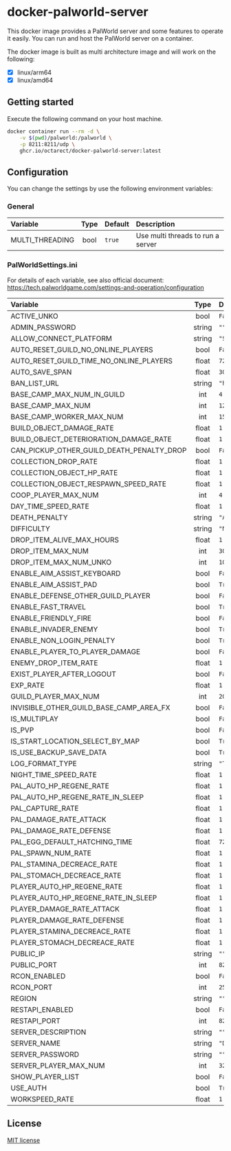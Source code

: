 # docker-palworld-server

This docker image provides a PalWorld server and some features to operate it easily.
You can run and host the PalWorld server on a container.

The docker image is built as multi architecture image and will work on the following:

- [x] linux/arm64
- [x] linux/amd64

## Getting started

Execute the following command on your host machine.

```bash
docker container run --rm -d \
    -v $(pwd)/palworld:/palworld \
    -p 8211:8211/udp \
    ghcr.io/octarect/docker-palworld-server:latest
```

## Configuration

You can change the settings by use the following environment variables:

### General

| Variable        | Type | Default | Description |
|:----------------|:----:|:--------|:------------|
| MULTI_THREADING | bool | `true`  | Use multi threads to run a server |

### PalWorldSettings.ini

For details of each variable, see also official document: https://tech.palworldgame.com/settings-and-operation/configuration

 | Variable                                  | Type   | Default                                          |
 |:------------------------------------------|:------:|:-------------------------------------------------|
 | ACTIVE_UNKO                               | bool   | `False`                                          |
 | ADMIN_PASSWORD                            | string | `""`                                             |
 | ALLOW_CONNECT_PLATFORM                    | string | `"Steam"`                                        |
 | AUTO_RESET_GUILD_NO_ONLINE_PLAYERS        | bool   | `False`                                          |
 | AUTO_RESET_GUILD_TIME_NO_ONLINE_PLAYERS   | float  | `72.000000`                                      |
 | AUTO_SAVE_SPAN                            | float  | `30.000000`                                      |
 | BAN_LIST_URL                              | string | `"https://api.palworldgame.com/api/banlist.txt"` |
 | BASE_CAMP_MAX_NUM_IN_GUILD                | int    | `4`                                              |
 | BASE_CAMP_MAX_NUM                         | int    | `128`                                            |
 | BASE_CAMP_WORKER_MAX_NUM                  | int    | `15`                                             |
 | BUILD_OBJECT_DAMAGE_RATE                  | float  | `1.000000`                                       |
 | BUILD_OBJECT_DETERIORATION_DAMAGE_RATE    | float  | `1.000000`                                       |
 | CAN_PICKUP_OTHER_GUILD_DEATH_PENALTY_DROP | bool   | `False`                                          |
 | COLLECTION_DROP_RATE                      | float  | `1.000000`                                       |
 | COLLECTION_OBJECT_HP_RATE                 | float  | `1.000000`                                       |
 | COLLECTION_OBJECT_RESPAWN_SPEED_RATE      | float  | `1.000000`                                       |
 | COOP_PLAYER_MAX_NUM                       | int    | `4`                                              |
 | DAY_TIME_SPEED_RATE                       | float  | `1.000000`                                       |
 | DEATH_PENALTY                             | string | `"All"`                                          |
 | DIFFICULTY                                | string | `"None"`                                         |
 | DROP_ITEM_ALIVE_MAX_HOURS                 | float  | `1.000000`                                       |
 | DROP_ITEM_MAX_NUM                         | int    | `3000`                                           |
 | DROP_ITEM_MAX_NUM_UNKO                    | int    | `100`                                            |
 | ENABLE_AIM_ASSIST_KEYBOARD                | bool   | `False`                                          |
 | ENABLE_AIM_ASSIST_PAD                     | bool   | `True`                                           |
 | ENABLE_DEFENSE_OTHER_GUILD_PLAYER         | bool   | `False`                                          |
 | ENABLE_FAST_TRAVEL                        | bool   | `True`                                           |
 | ENABLE_FRIENDLY_FIRE                      | bool   | `False`                                          |
 | ENABLE_INVADER_ENEMY                      | bool   | `True`                                           |
 | ENABLE_NON_LOGIN_PENALTY                  | bool   | `True`                                           |
 | ENABLE_PLAYER_TO_PLAYER_DAMAGE            | bool   | `False`                                          |
 | ENEMY_DROP_ITEM_RATE                      | float  | `1.000000`                                       |
 | EXIST_PLAYER_AFTER_LOGOUT                 | bool   | `False`                                          |
 | EXP_RATE                                  | float  | `1.000000`                                       |
 | GUILD_PLAYER_MAX_NUM                      | int    | `20`                                             |
 | INVISIBLE_OTHER_GUILD_BASE_CAMP_AREA_FX   | bool   | `False`                                          |
 | IS_MULTIPLAY                              | bool   | `False`                                          |
 | IS_PVP                                    | bool   | `False`                                          |
 | IS_START_LOCATION_SELECT_BY_MAP           | bool   | `True`                                           |
 | IS_USE_BACKUP_SAVE_DATA                   | bool   | `True`                                           |
 | LOG_FORMAT_TYPE                           | string | `"Text"`                                         |
 | NIGHT_TIME_SPEED_RATE                     | float  | `1.000000`                                       |
 | PAL_AUTO_HP_REGENE_RATE                   | float  | `1.000000`                                       |
 | PAL_AUTO_HP_REGENE_RATE_IN_SLEEP          | float  | `1.000000`                                       |
 | PAL_CAPTURE_RATE                          | float  | `1.000000`                                       |
 | PAL_DAMAGE_RATE_ATTACK                    | float  | `1.000000`                                       |
 | PAL_DAMAGE_RATE_DEFENSE                   | float  | `1.000000`                                       |
 | PAL_EGG_DEFAULT_HATCHING_TIME             | float  | `72.000000`                                      |
 | PAL_SPAWN_NUM_RATE                        | float  | `1.000000`                                       |
 | PAL_STAMINA_DECREACE_RATE                 | float  | `1.000000`                                       |
 | PAL_STOMACH_DECREACE_RATE                 | float  | `1.000000`                                       |
 | PLAYER_AUTO_HP_REGENE_RATE                | float  | `1.000000`                                       |
 | PLAYER_AUTO_HP_REGENE_RATE_IN_SLEEP       | float  | `1.000000`                                       |
 | PLAYER_DAMAGE_RATE_ATTACK                 | float  | `1.000000`                                       |
 | PLAYER_DAMAGE_RATE_DEFENSE                | float  | `1.000000`                                       |
 | PLAYER_STAMINA_DECREACE_RATE              | float  | `1.000000`                                       |
 | PLAYER_STOMACH_DECREACE_RATE              | float  | `1.000000`                                       |
 | PUBLIC_IP                                 | string | `""`                                             |
 | PUBLIC_PORT                               | int    | `8211`                                           |
 | RCON_ENABLED                              | bool   | `False`                                          |
 | RCON_PORT                                 | int    | `25575`                                          |
 | REGION                                    | string | `""`                                             |
 | RESTAPI_ENABLED                           | bool   | `False`                                          |
 | RESTAPI_PORT                              | int    | `8212`                                           |
 | SERVER_DESCRIPTION                        | string | `""`                                             |
 | SERVER_NAME                               | string | `"Default Palworld Server"`                      |
 | SERVER_PASSWORD                           | string | `""`                                             |
 | SERVER_PLAYER_MAX_NUM                     | int    | `32`                                             |
 | SHOW_PLAYER_LIST                          | bool   | `False`                                          |
 | USE_AUTH                                  | bool   | `True`                                           |
 | WORKSPEED_RATE                            | float  | `1.000000`                                       |

## License

[MIT license](./LICENSE)
